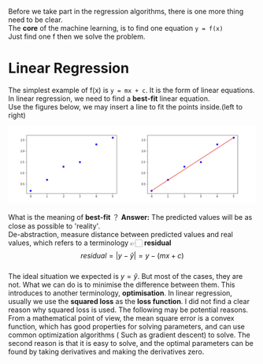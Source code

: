 Before we take part in the regression algorithms, there is one more thing need to be clear.  
The **core** of the machine learning, is to find one equation  `y = f(x)`   
Just find one f then we solve the problem.  

# Linear Regression
The simplest example of f(x) is `y = mx + c`. It is the form of linear equations.  
In linear regression, we need to find a **best-fit** linear equation.  
Use the figures below, we may insert a line to fit the points inside.(left to right)
<center><img src="/lg.jpg" alt=""></center>  

What is the meaning of **best-fit** ？
**Answer:**  The predicted values will be as close as possible to 'reality'.  
De-abstraction, measure distance between predicted values and real values, which refers to a terminology 👉🏻 **residual**  
$$residual = |y - \hat{y}| = y - (mx + c)$$  
The ideal situation we expected is $y = \hat{y}$. But most of the cases, they are not. What we can do is to minimise the difference between them. This introduces to another terminology, **optimisation**. In linear regression, usually we use the **squared loss** as the **loss function**. I did not find a clear reason why squared loss is used. The following may be potential reasons. From a mathematical point of view, the mean square error is a convex function, which has good properties for solving parameters, and can use common optimization algorithms ( Such as gradient descent) to solve. The second reason is that it is easy to solve, and the optimal parameters can be found by taking derivatives and making the derivatives zero.  

